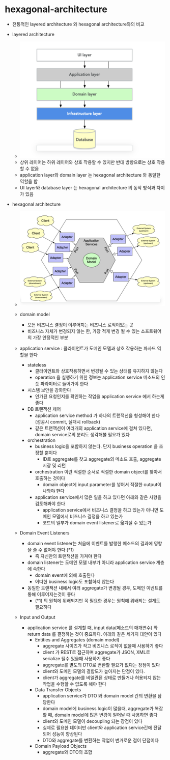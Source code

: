 # hexagonal-architecture


- 전통적인 layered architecture 와 hexagonal architecture와의 비교
- layered architecture 
    - ![layered_architecture](./image/layered_architecture.png)
    - 상위 레이어는 하위 레이어와 상호 작용할 수 있지만 반대 방향으로는 상호 작용할 수 없음
    - application layer와 domain layer 는 hexagonal architecture 와 동일한 역할을 함
    - UI layer와 database layer 는 hexagonal architecture 의 동작 방식과 차이가 있음 

- hexagonal architecture
    - ![hexagonal_architecture](./image/hexagonal_architecture.png)    
    - domain model
        -  모든 비즈니스 결정이 이루어지는 비즈니스 로직이있는 곳
        -  비즈니스 자체가 변경되지 않는 한, 가장 적게 변경 될 수 있는 소프트웨어의 가장 안정적인 부분
        
    - application service : 클라이언트가 도메인 모델과 상호 작용하는 파사드 역할을 한다
        - stateless
            - 클라이언트와 상호작용하면서 변경될 수 있는 상태를 유지하지 않는다
            - operation 을 실행하기 위한 정보는 application service 메소드의 인풋 파라미터로 들어가야 한다 
        - 시스템 보안을 강화한다
            - 인가된 요청인지를 확인하는 작업을 application service 에서 하는게 좋다
        - DB 트랜잭션 제어
            - application service method 가 하나의 트랜잭션을 형성해야 한다(성공시 commit, 실패시 rollback)
            - 같은 트랜잭션이 여러개의 application service에 걸쳐 있다면, domain service로의 분리도 생각해볼 필요가 있다
        - orchestration
            - business logic을 포함하지 않는다. 단지 business operation 을 조정할 뿐이다
                - ID로 aggregate를 찾고 aggregate의 메소드 호출, aggregate 저장 및 리턴
            - orchestration 이란 적절한 순서로 적절한 domain object를 찾아서 호출하는 것이다
                - domain object에 input parameter를 넣어서 적절한 output이 나와야 한다
            - application service에서 많은 일을 하고 있다면 아래와 같은 사항을 검토해봐야 한다
                - application service에서 비즈니스 결정을 하고 있는가 아니면 도메인 모델에서 비즈니스 결정을 하고 있는가
                - 코드의 일부가 domain event listener로 옮겨질 수 있는가
    
    - Domain Event Listeners
        - domain event listener는 처음에 이벤트를 발행한 메소드의 결과에 영향을 줄 수 없어야 한다 (*1)
            - 즉 자신만의 트랜잭션을 가져야 한다
        - domain listener는 도메인 모델 내부가 아니라 application service 계층에 속한다
            - domain event에 의해 호출된다
            - 어떠한 business logic도 포함하지 않는다
        - 동일한 트랜잭션 내에서 여러 aggregate가 변경될 경우, 도메인 이벤트를 통해 이루어지는것이 좋다
            - (*1) 의 원칙에 위배되지만 꼭 필요한 경우는 원칙에 위배되는 설계도 필요하다
    
    - Input and Output
        - application service 를 설계할 때, input data(메소드의 매개변수) 와 return data 를 
          결정하는 것이 중요하다. 아래와 같은 세가지 대안이 있다
            - Entities and Aggregates (domain model)
                - aggregate 사이즈가 작고 비즈니스 로직이 없을때 사용하기 좋다
                - client 가 REST로 접근하며 aggregate가 JSON, XML로 serialize 될수 있을때 사용하기 좋다
                - aggregate를 별도의 DTO로 변환할 필요가 없다는 장점이 있다
                - client와 도메인 모델의 결합도가 높아지는 단점이 있다.
                - client가 aggregate를 비일관된 상태로 만들거나 허용되지 않는 작업을 수행할 수 없도록 해야 한다
            - Data Transfer Objects
                - application service가 DTO 와 domain model 간의 변환을 담당한다
                - domain model에 business logic이 많을때, aggregate가 복잡할 때, domain model에 많은 변경이 일어날 때 사용하면 좋다
                - client와 도메인 모델이 decoupling 되는 장점이 있다
                - 실제로 필요한 데이터만 client와 application service간에 전달되어 성능이 향상된다
                - DTO와 aggregate를 변환하는 작업이 번거로운 점이 단점이다  
            - Domain Payload Objects
                - aggregate와 DTO의 조합 
                
    
        


        
         
    
    
    
    